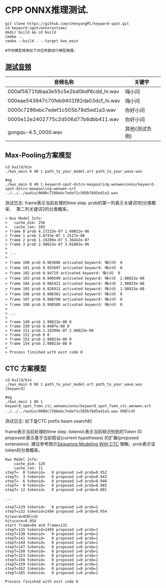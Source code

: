 

# CPP  ONNX推理测试.



```shell
git clone https://github.com/chenyangMl/keyword-spot.git
cd keyword-spot/onnxruntime/
mkdir build && cd build 
cmake .. 
cmake --build . --target kws_main  

#不同模型使用如下对应参数进行模型推理。
```



## [测试音频](../audio)

| 音频名称                                | 关键字         |
| --------------------------------------- | -------------- |
| 000af5671fdbaa3e55c5e2bd0bdf8cdd_hi.wav | 嗨小问         |
| 000eae543947c70feb9401f82da03dcf_hi.wav | 嗨小问         |
| 0000c7286ebc7edef1c505b78d5ed1a3.wav    | 你好小问       |
| 0000e12e2402775c2d506d77b6dbb411.wav    | 你好小问       |
| gongqu-4.5_0000.wav                     | 其他(测试负例) |



## Max-Pooling方案模型

```
cd build/bin
./kws_main 0 40 1 path_to_your_model.ort path_to_your_wave.wav

#eg
./kws_main 0 40 1 keyword-spot-dstcn-maxpooling-wenwen/onnx/keyword-spot-dstcn-maxpooling-wenwen.ort ../../../audio/0000c7286ebc7edef1c505b78d5ed1a3.wav
```

测试日志:  frame表示当前处理的time step. prob的第一列表示关键词1的分类概率, 　第二列关键词2的分类概率。

```
> Kws Model Info:
> 	cache_dim: 256
> 	cache_len: 105
> frame 0 prob 4.17233e-07 1.49012e-06
> frame 1 prob 3.8743e-07 1.2517e-06
> frame 2 prob 1.19209e-07 5.36442e-07
> frame 3 prob 2.98023e-07 3.01003e-06
>
> ...
>
> frame 100 prob 0.963686 activated keyword: 嗨小问  0
> frame 101 prob 0.955697 activated keyword: 嗨小问  0
> frame 102 prob 0.94719 activated keyword: 嗨小问  0
> frame 103 prob 0.909599 activated keyword: 嗨小问  2.98023e-08
> frame 104 prob 0.985421 activated keyword: 嗨小问  2.98023e-08
> frame 105 prob 0.926912 activated keyword: 嗨小问  2.98023e-08
> frame 106 prob 0.980361 activated keyword: 嗨小问  0
> frame 107 prob 0.988708 activated keyword: 嗨小问  0
> frame 108 prob 0.998589 activated keyword: 嗨小问  0
>
> ...
>
> frame 149 prob 2.98023e-08 0
> frame 150 prob 8.9407e-08 0
> frame 151 prob 1.19209e-07 2.98023e-08
> frame 152 prob 0 0
> frame 153 prob 2.98023e-08 0
> frame 154 prob 2.98023e-08 0
>
> Process finished with exit code 0
```



## CTC 方案模型

```
cd build/bin
./kws_main 0 80 1 path_to_your_model.ort path_to_your_wave.wav [keyword]

#eg
./kws_main 1 80 1 keyword_spot_fsmn_ctc_wenwen/onnx/keyword_spot_fsmn_ctc_wenwen.ort ../../../audio/0000c7286ebc7edef1c505b78d5ed1a3.wav 你好小问
```

测试日志: 如下是CTC prefix beam search的

 frame表示当前处理的time step. tokenid:表示当前帧识别到的Token ID.  proposed:表示基于当前假设(current hypotheses) 的扩展(proposed extensions). 建议参考图示[Sequence Modeling With CTC](https://distill.pub/2017/ctc/) 理解。prob表示该token的分类概率。



```
Kws Model Info:
	cache_dim: 128
	cache_len: 11
stepT=  0 tokenid=   0 proposed i=0 prob=0.952
stepT=  3 tokenid=   0 proposed i=0 prob=0.943
stepT=  6 tokenid=   0 proposed i=0 prob=0.946
stepT=  9 tokenid=   0 proposed i=0 prob=0.965
stepT= 12 tokenid=   0 proposed i=0 prob=0.801

...

stepT=129 tokenid=   0 proposed i=0 prob=1
stepT=132 tokenid=2494 proposed i=0 prob=0.954
hitword=你好小问
hitscore=0.954
start frame=69 end frame=132
stepT=135 tokenid=2494 proposed i=0 prob=1
stepT=138 tokenid=   0 proposed i=0 prob=1
stepT=141 tokenid=   0 proposed i=0 prob=1
stepT=144 tokenid=   0 proposed i=0 prob=1
stepT=147 tokenid=   0 proposed i=0 prob=1
stepT=150 tokenid=   0 proposed i=0 prob=1
stepT=153 tokenid=   0 proposed i=0 prob=1
stepT=156 tokenid=   0 proposed i=0 prob=1
stepT=159 tokenid=   0 proposed i=0 prob=1
stepT=162 tokenid=   0 proposed i=0 prob=1
stepT=165 tokenid=   0 proposed i=0 prob=1

Process finished with exit code 0
```


